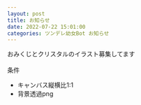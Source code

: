 ```yaml
---
layout: post
title: お知らせ
date: 2022-07-22 15:01:00
categories: ツンデレ幼女Bot お知らせ
---
```

おみくじとクリスタルのイラスト募集してます<br><br>条件<br>
- キャンバス縦横比1:1
- 背景透過png